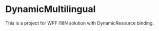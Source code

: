 DynamicMultilingual
===================

This is a project for WPF I18N solution with DynamicResource binding. 
